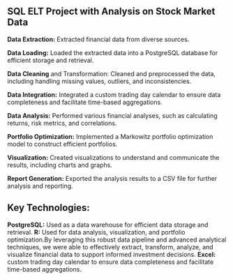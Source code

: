 ## SQL ELT Project with Analysis on Stock Market Data


**Data Extraction:** Extracted financial data from diverse sources.

**Data Loading:** Loaded the extracted data into a PostgreSQL database for efficient storage and retrieval.

**Data Cleaning** and Transformation: Cleaned and preprocessed the data, including handling missing values, outliers, and inconsistencies.

**Data Integration:** Integrated a custom trading day calendar to ensure data completeness and facilitate time-based aggregations.

**Data Analysis:** Performed various financial analyses, such as calculating returns, risk metrics, and correlations.

**Portfolio Optimization:** Implemented a Markowitz portfolio optimization model to construct efficient portfolios.

**Visualization:** Created visualizations to understand and communicate the results, including charts and graphs.

**Report Generation:** Exported the analysis results to a CSV file for further analysis and reporting.

## Key Technologies:


**PostgreSQL:** Used as a data warehouse for efficient data storage and retrieval.
**R:** Used for data analysis, visualization, and portfolio optimization.By leveraging this robust data pipeline and advanced analytical techniques, we were able to effectively extract, transform, analyze, and visualize financial data to support informed investment decisions.
**Excel:** custom trading day calendar to ensure data completeness and facilitate time-based aggregations.
